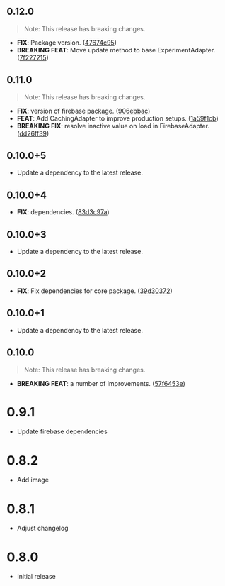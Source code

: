 ## 0.12.0

> Note: This release has breaking changes.

 - **FIX**: Package version. ([47674c95](https://github.com/programmierbar/ab_testing/commit/47674c95ff1cc20836636bf9b711da7403f02f2f))
 - **BREAKING** **FEAT**: Move update method to base ExperimentAdapter. ([7f227215](https://github.com/programmierbar/ab_testing/commit/7f2272155db1a70b2f734f4c049105f9c576d6a7))

## 0.11.0

> Note: This release has breaking changes.

 - **FIX**: version of firebase package. ([906ebbac](https://github.com/programmierbar/ab_testing/commit/906ebbacd194e54eab80aa0370134c5242961964))
 - **FEAT**: Add CachingAdapter to improve production setups. ([1a59f1cb](https://github.com/programmierbar/ab_testing/commit/1a59f1cbadec513f5c0c12aba452a86034c40dda))
 - **BREAKING** **FIX**: resolve inactive value on load in FirebaseAdapter. ([dd26ff39](https://github.com/programmierbar/ab_testing/commit/dd26ff39f7e25e6edea083fea9abfe85f32ccfc8))

## 0.10.0+5

 - Update a dependency to the latest release.

## 0.10.0+4

 - **FIX**: dependencies. ([83d3c97a](https://github.com/programmierbar/ab_testing/commit/83d3c97a05fe23087bce8c57a2fb8a7dd5e02072))

## 0.10.0+3

 - Update a dependency to the latest release.

## 0.10.0+2

 - **FIX**: Fix dependencies for core package. ([39d30372](https://github.com/programmierbar/ab_testing/commit/39d303726e829da366fe9a3d3f37d90fb385d63b))

## 0.10.0+1

 - Update a dependency to the latest release.

## 0.10.0

> Note: This release has breaking changes.

 - **BREAKING** **FEAT**: a number of improvements. ([57f6453e](https://github.com/programmierbar/ab_testing/commit/57f6453e4dd99727bbe9f9a666648196878f431d))

# 0.9.1
* Update firebase dependencies

# 0.8.2
* Add image

# 0.8.1
* Adjust changelog

# 0.8.0
* Initial release